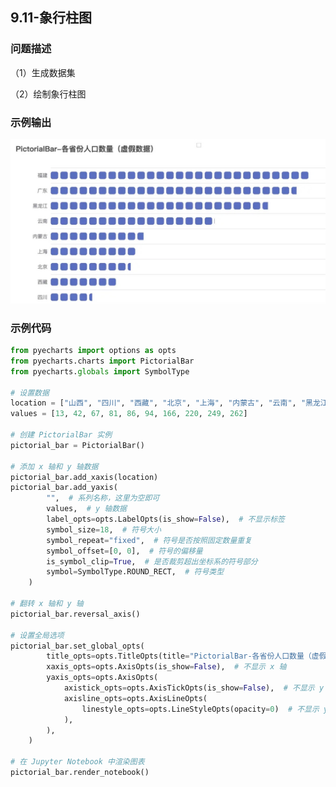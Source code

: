 ## 9.11-象行柱图

### 问题描述

（1）生成数据集

（2）绘制象行柱图

### 示例输出

<img src="https://github.com/jm199504/Python-Exercises/blob/master/9-%E7%BB%98%E5%88%B6%E5%9B%BE%E8%A1%A8%EF%BC%88pyecharts%EF%BC%89/9.11-%E8%B1%A1%E8%A1%8C%E6%9F%B1%E5%9B%BE/Figure_1.jpg?raw=true" style="zoom:80%;" />

### 示例代码

```python
from pyecharts import options as opts
from pyecharts.charts import PictorialBar
from pyecharts.globals import SymbolType

# 设置数据
location = ["山西", "四川", "西藏", "北京", "上海", "内蒙古", "云南", "黑龙江", "广东", "福建"]
values = [13, 42, 67, 81, 86, 94, 166, 220, 249, 262]

# 创建 PictorialBar 实例
pictorial_bar = PictorialBar()

# 添加 x 轴和 y 轴数据
pictorial_bar.add_xaxis(location)
pictorial_bar.add_yaxis(
        "",  # 系列名称，这里为空即可
        values,  # y 轴数据
        label_opts=opts.LabelOpts(is_show=False),  # 不显示标签
        symbol_size=18,  # 符号大小
        symbol_repeat="fixed",  # 符号是否按照固定数量重复
        symbol_offset=[0, 0],  # 符号的偏移量
        is_symbol_clip=True,  # 是否裁剪超出坐标系的符号部分
        symbol=SymbolType.ROUND_RECT,  # 符号类型
    )

# 翻转 x 轴和 y 轴
pictorial_bar.reversal_axis()

# 设置全局选项
pictorial_bar.set_global_opts(
        title_opts=opts.TitleOpts(title="PictorialBar-各省份人口数量（虚假数据）"),  # 设置标题
        xaxis_opts=opts.AxisOpts(is_show=False),  # 不显示 x 轴
        yaxis_opts=opts.AxisOpts(
            axistick_opts=opts.AxisTickOpts(is_show=False),  # 不显示 y 轴刻度
            axisline_opts=opts.AxisLineOpts(
                linestyle_opts=opts.LineStyleOpts(opacity=0)  # 不显示 y 轴线条
            ),
        ),
    )

# 在 Jupyter Notebook 中渲染图表
pictorial_bar.render_notebook()
```